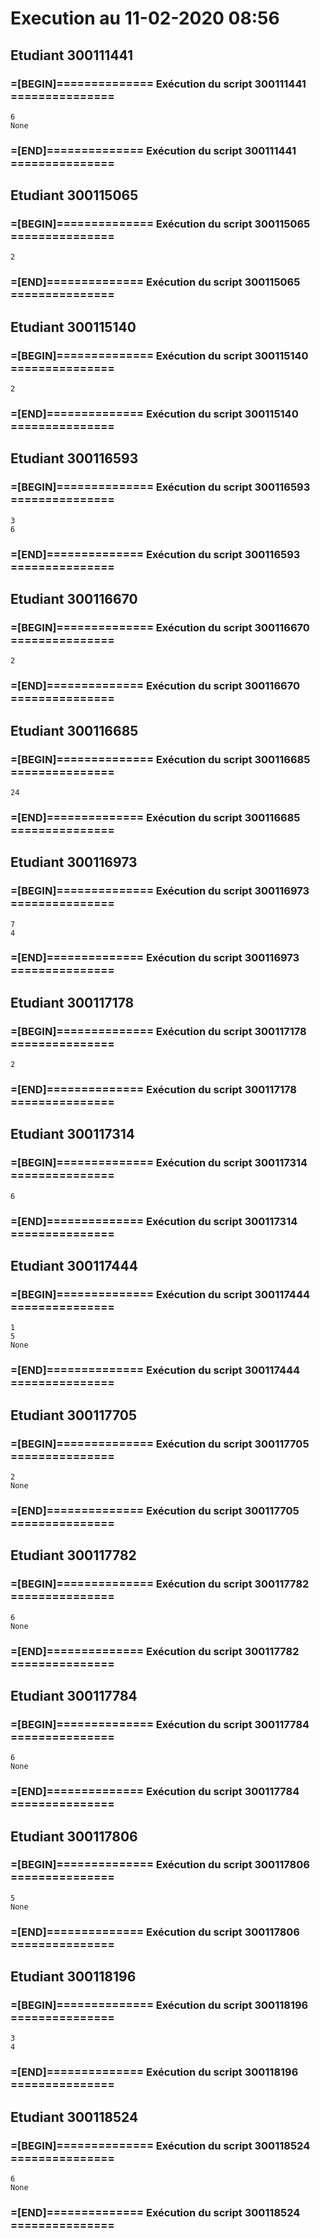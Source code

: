 # Execution au 11-02-2020 08:56

## Etudiant 300111441 
###  =[BEGIN]============== Exécution du script 300111441 =============== 
```
6
None
```
###  =[END]============== Exécution du script 300111441 =============== 

## Etudiant 300115065 
###  =[BEGIN]============== Exécution du script 300115065 =============== 
```
2
```
###  =[END]============== Exécution du script 300115065 =============== 

## Etudiant 300115140 
###  =[BEGIN]============== Exécution du script 300115140 =============== 
```
2
```
###  =[END]============== Exécution du script 300115140 =============== 

## Etudiant 300116593 
###  =[BEGIN]============== Exécution du script 300116593 =============== 
```
3
6
```
###  =[END]============== Exécution du script 300116593 =============== 

## Etudiant 300116670 
###  =[BEGIN]============== Exécution du script 300116670 =============== 
```
2
```
###  =[END]============== Exécution du script 300116670 =============== 

## Etudiant 300116685 
###  =[BEGIN]============== Exécution du script 300116685 =============== 
```
24
```
###  =[END]============== Exécution du script 300116685 =============== 

## Etudiant 300116973 
###  =[BEGIN]============== Exécution du script 300116973 =============== 
```
7
4
```
###  =[END]============== Exécution du script 300116973 =============== 

## Etudiant 300117178 
###  =[BEGIN]============== Exécution du script 300117178 =============== 
```
2
```
###  =[END]============== Exécution du script 300117178 =============== 

## Etudiant 300117314 
###  =[BEGIN]============== Exécution du script 300117314 =============== 
```
6
```
###  =[END]============== Exécution du script 300117314 =============== 

## Etudiant 300117444 
###  =[BEGIN]============== Exécution du script 300117444 =============== 
```
1
5
None
```
###  =[END]============== Exécution du script 300117444 =============== 

## Etudiant 300117705 
###  =[BEGIN]============== Exécution du script 300117705 =============== 
```
2
None
```
###  =[END]============== Exécution du script 300117705 =============== 

## Etudiant 300117782 
###  =[BEGIN]============== Exécution du script 300117782 =============== 
```
6
None
```
###  =[END]============== Exécution du script 300117782 =============== 

## Etudiant 300117784 
###  =[BEGIN]============== Exécution du script 300117784 =============== 
```
6
None
```
###  =[END]============== Exécution du script 300117784 =============== 

## Etudiant 300117806 
###  =[BEGIN]============== Exécution du script 300117806 =============== 
```
5
None
```
###  =[END]============== Exécution du script 300117806 =============== 

## Etudiant 300118196 
###  =[BEGIN]============== Exécution du script 300118196 =============== 
```
3
4
```
###  =[END]============== Exécution du script 300118196 =============== 

## Etudiant 300118524 
###  =[BEGIN]============== Exécution du script 300118524 =============== 
```
6
None
```
###  =[END]============== Exécution du script 300118524 =============== 

